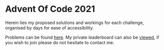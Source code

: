 # Advent Of Code 2021

Herein lies my proposed solutions and workings for each challenge, organised by days for ease of accessibility.

Problems can be found [here](https://adventofcode.com/2021). My private leaderboard can also be [viewed](https://adventofcode.com/2021/leaderboard/private/view/1500263), if you wish to join please do not hesitate to contact me.
